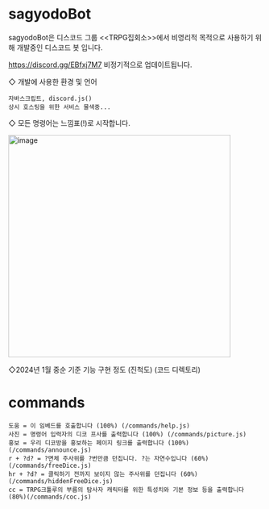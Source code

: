 ﻿# sagyodoBot
sagyodoBot은 디스코드 그룹 <<TRPG집회소>>에서 비영리적 목적으로 사용하기 위해 개발중인 디스코드 봇 입니다.


https://discord.gg/EBfxj7M7
비정기적으로 업데이트됩니다. 


◇ 개발에 사용한 환경 및 언어
```
자바스크립트, discord.js()
상시 호스팅을 위한 서비스 물색중... 
```
◇ 모든 명령어는 느낌표(!)로 시작합니다. 

<img width="441" alt="image" src="https://github.com/hwangjisu9112/sagyodoBot/assets/101966205/b57f86be-b4e1-47c8-bc3b-7168b469ebd9">

◇2024년 1월 중순 기준 기능 구현 정도 (진척도) (코드 디렉토리)

# commands

```
도움 = 이 임베드를 호출합니다 (100%) (/commands/help.js)
사진 = 명령어 입력자의 디코 프사를 출력합니다 (100%) (/commands/picture.js)
홍보 = 우리 디코방을 홍보하는 페이지 링크를 출력합니다 (100%) (/commands/announce.js)
r + ?d? = ?면체 주사위를 ?번만큼 던집니다. ?는 자연수입니다 (60%)(/commands/freeDice.js)
hr + ?d? = 클릭하기 전까지 보이지 않는 주사위를 던집니다 (60%)(/commands/hiddenFreeDice.js)
cc = TRPG크툴루의 부름의 탐사자 캐릭터를 위한 특성치와 기본 정보 등을 출력합니다 (80%)(/commands/coc.js)
```

